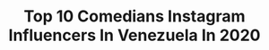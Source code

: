 ---
title: Top 10 Comedians Instagram Influencers In Venezuela In 2020
description: >-
  Find top comedians Instagram influencers in Venezuela in 2020. Most popular hashtags: #comedia #humor #love #instagram.
platform: Instagram
profiles:
  - username: "donjesusserrano"
    fullname: >-
      Jesus Serrano
    location: "Venezuela"
    followers: 64410
    engagement: 514
    commentsToLikes: 0.138731
    id: ck5bwyf3vmnr90i11r4z0hjm1
    verified: false
    hashtags: "#teria, #quedateentucasa"
  - username: "elbignoah"
    fullname: >-
      El Gran Noah🔥
    location: "Venezuela"
    followers: 4002
    engagement: 2571
    commentsToLikes: 0.069066
    id: ck8wfpdy3g1ys0j78kvyh20kd
    verified: false
    hashtags: "#coronavirus, #chistoso, #vzla, #memesespan"
  - username: "jrjuniorshow"
    fullname: >-
      JR JUNIOR 🎤⚡️
    location: "Venezuela"
    followers: 244350
    engagement: 257
    commentsToLikes: 0.066966
    id: ck5zx0w3m74l30i14222atqu0
    verified: false
    hashtags: "#tiktok, #rd, #felizdiadelasmadres, #turbowifi"
  - username: "diegobravisate"
    fullname: >-
      Diego Bravo
    location: "Venezuela"
    followers: 39308
    engagement: 235
    commentsToLikes: 0.107433
    id: ck5zlkf12ky370i146dct037y
    verified: false
    hashtags: "#siri"
  - username: "el.juanba"
    fullname: >-
      ⚡JUAN BAUTISTA⚡Actor
    location: "Venezuela"
    followers: 5481
    engagement: 516
    commentsToLikes: 0.086579
    id: ck5cdm3ewje1c0i11st1nzlf5
    verified: false
    hashtags: "#actorsinchicago, #actorslife, #actorsofinstagram, #actorlove"
  - username: "dcpizzino"
    fullname: >-
      Me Dicen Chanty
    location: "Venezuela"
    followers: 20377
    engagement: 324
    commentsToLikes: 0.261511
    id: ck5cjinh5uss80i11xggzehpq
    verified: false
    hashtags: "#valencia, #picoftheday, #nomiciela, #jdpantoja"
  - username: "joserodriguez_ve"
    fullname: >-
      Jose Rodriguez🏆
    location: "Venezuela"
    followers: 96042
    engagement: 937
    commentsToLikes: 0.163759
    id: ck5bwyi8fmnxl0i11bugvf9g5
    verified: false
    hashtags: "#estudiantes, #maracaibo, #comedia, #venezolano"
  - username: "ugarteeva"
    fullname: >-
      E v A    U g A r t E
    location: "Venezuela"
    followers: 15816
    engagement: 391
    commentsToLikes: 0.030770
    id: ck5bu12udgz760i117v6ig57l
    verified: false
    hashtags: "#elisabethsue, #pablopicasso, #diadellibro, #makeup"
  - username: "carolinacanof"
    fullname: >-
      Carolina Cano
    location: "Venezuela"
    followers: 353474
    engagement: 164
    commentsToLikes: 0.012505
    id: ck5q4uqxpqbp90i116qxd269m
    verified: true
    hashtags: "#serie, #eseyano, #ahperoexiste, #ucsss"
  - username: "francismar.acosta"
    fullname: >-
      Francismar
    location: "Venezuela"
    followers: 6657
    engagement: 646
    commentsToLikes: 0.165284
    id: ck8t8z8pdmdde0j78v8s4ra2a
    verified: false
    hashtags: "#negro, #yomequedoencasa, #videosgraciosos, #chicasguapas"
---